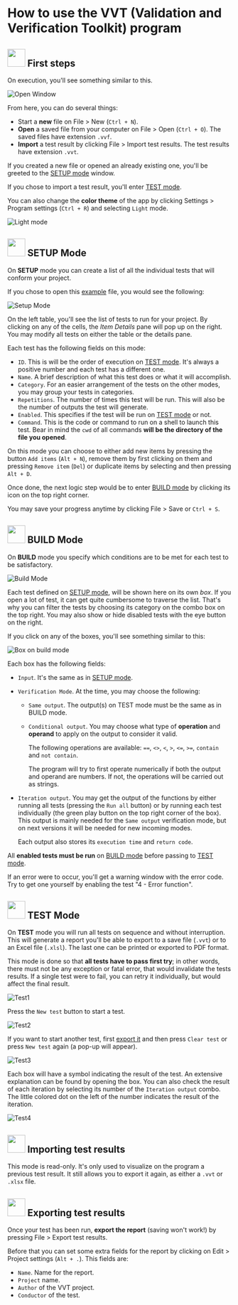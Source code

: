 # How to use the VVT (Validation and Verification Toolkit) program

## <img src="images/Logo.png" width="40"/> First steps

On execution, you'll see something similar to this.

![Open Window](images/openWindow.png)

From here, you can do several things:

- Start a **new** file on File > New (`Ctrl + N`). 
- **Open** a saved file from your computer on File > Open (`Ctrl + O`). The saved files have extension `.vvf`.
- **Import** a test result by clicking File > Import test results. The test results have extension `.vvt`.

If you created a new file or opened an already existing one, you'll be greeted to the [SETUP mode](#setup-mode) window.

If you chose to import a test result, you'll enter [TEST mode](#importing-test-results).

You can also change the **color theme** of the app by clicking Settings > Program settings (`Ctrl + R`) and selecting `Light` mode. 

![Light mode](images/lightmode.png)


## <img src="images/mode-setup.png" width="40"/> SETUP Mode 

On **SETUP** mode you can create a list of all the individual tests that will conform your project.

If you chose to open this [example](test.vvf) file, you would see the following: 

![Setup Mode](images/setupMode.png)

On the left table, you'll see the list of tests to run for your project. By clicking on any of the cells, the *Item Details* pane will pop up on the right. You may modify all tests on either the table or the details pane.

Each test has the following fields on this mode:

- `ID`. This is will be the order of execution on [TEST mode](#test-mode). It's always a positive number and each test has a different one.
- `Name`. A brief description of what this test does or what it will accomplish.
- `Category`. For an easier arrangement of the tests on the other modes, you may group your tests in categories.
- `Repetitions`. The number of times this test will be run. This will also be the number of outputs the test will generate.
- `Enabled`. This specifies if the test will be run on [TEST mode](#test-mode) or not.
- `Command`. This is the code or command to run on a shell to launch this test. Bear in mind the `cwd` of all commands **will be the directory of the file you opened**.

On this mode you can choose to either add new items by pressing the button `Add items` (`Alt + N`), remove them by first clicking on them and pressing `Remove item` (`Del`) or duplicate items by selecting and then pressing `Alt + D`.

Once done, the next logic step would be to enter [BUILD mode](#build-mode) by clicking its icon on the top right corner.

You may save your progress anytime by clicking File > Save or `Ctrl + S`.




## <img src="images/mode-build.png" width="40"/> BUILD Mode

On **BUILD** mode you specify which conditions are to be met for each test to be satisfactory.

![Build Mode](images/buildWindow.png)

Each test defined on [SETUP mode](#setup-mode), will be shown here on its own *box*. If you open a lot of test, it can get quite cumbersome to traverse the list. That's why you can filter the tests by choosing its category on the combo box on the top right. You may also show or hide disabled tests with the eye button on the right.

If you click on any of the boxes, you'll see something similar to this:

![Box on build mode](images/boxBuildMode.png)

Each box has the following fields:
- `Input`. It's the same as in [SETUP mode](#setup-mode).
- `Verification Mode`. At the time, you may choose the following:
  - `Same output`. The output(s) on TEST mode must be the same as in BUILD mode.
  - `Conditional output`. You may choose what type of **operation** and **operand** to apply on the output to consider it valid. 
  
    The following operations are available: `==`, `<>`, `<`, `>`, `<=`, `>=`, `contain` and `not contain`. 
    
    The program will try to first operate numerically if both the output and operand are numbers. If not, the operations will be carried out as strings.
- `Iteration output`. You may get the output of the functions by either running all tests (pressing the `Run all` button) or by running each test individually (the green play button on the top right corner of the box). This output is mainly needed for the `Same output` verification mode, but on next versions it will be needed for new incoming modes.

    Each output also stores its `execution time` and `return code`.

All **enabled tests must be run** on [BUILD mode](#build-mode) before passing to [TEST mode](#test-mode). 

If an error were to occur, you'll get a warning window with the error code. Try to get one yourself by enabling the test "4 - Error function".



## <img src="images/mode-test.png" width="40"/> TEST Mode

On **TEST** mode you will run all tests on sequence and without interruption. This will generate a report you'll be able to export to a save file (`.vvt`) or to an Excel file (`.xlsl`). The last one can be printed or exported to PDF format.

This mode is done so that **all tests have to pass first try**; in other words, there must not be any exception or fatal error, that would invalidate the tests results. If a single test were to fail, you can retry it individually, but would affect the final result.

![Test1](images/testWindow1.png)

Press the `New test` button to start a test. 

![Test2](images/testWindow2.png)

If you want to start another test, first [export it](#exporting-test-results) and then press `Clear test` or press `New test` again (a pop-up will appear).

![Test3](images/testWindow3.png)

Each box will have a symbol indicating the result of the test. An extensive explanation can be found by opening the box. You can also check the result of each iteration by selecting its number of the `Iteration output` combo. The little colored dot on the left of the number indicates the result of the iteration.

![Test4](images/testWindow4.png)

## <img src="images/file-import.png" width="40"/> Importing test results

This mode is read-only. It's only used to visualize on the program a previous test result. It still allows you to export it again, as either a `.vvt` or `.xlsx` file.

## <img src="images/file-export.png" width="40"/> Exporting test results

Once your test has been run, **export the report** (saving won't work!) by pressing File >  Export test results.

Before that you can set some extra fields for the report by clicking on Edit > Project settings (`Alt + .`). This fields are:

- `Name`. Name for the report.
- `Project` name.
- `Author` of the VVT project.
- `Conductor` of the test.

